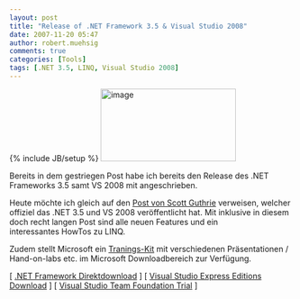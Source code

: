 ```yaml
---
layout: post
title: "Release of .NET Framework 3.5 & Visual Studio 2008"
date: 2007-11-20 05:47
author: robert.muehsig
comments: true
categories: [Tools]
tags: [.NET 3.5, LINQ, Visual Studio 2008]
---
```

{% include JB/setup %}
<a atomicselection="true" href="{{BASE_PATH}}/assets/wp-images/image154.png"><img border="0" width="240" src="{{BASE_PATH}}/assets/wp-images/image-thumb133.png" alt="image" height="129" style="border: 0px" /></a>

Bereits in dem gestriegen Post habe ich bereits den Release des .NET Frameworks 3.5 samt VS 2008 mit angeschrieben.

Heute möchte ich gleich auf den <a target="_blank" href="http://weblogs.asp.net/scottgu/archive/2007/11/19/visual-studio-2008-and-net-3-5-released.aspx">Post von Scott Guthrie</a> verweisen, welcher offiziel das .NET 3.5 und VS 2008 veröffentlicht hat. Mit inklusive in diesem doch recht langen Post sind alle neuen Features und ein interessantes HowTos zu LINQ.

Zudem stellt Microsoft ein <a target="_blank" href="http://www.microsoft.com/downloads/details.aspx?FamilyID=8bdaa836-0bba-4393-94db-6c3c4a0c98a1&amp;DisplayLang=en">Tranings-Kit</a> mit verschiedenen Präsentationen / Hand-on-labs etc. im Microsoft Downloadbereich zur Verfügung.

[ <a target="_blank" href="http://www.microsoft.com/downloads/details.aspx?FamilyId=333325FD-AE52-4E35-B531-508D977D32A6&amp;displaylang=en">.NET Framework Direktdownload</a> ] [ <a target="_blank" href="http://www.microsoft.com/express/download/">Visual Studio Express Editions Download</a> ] [ <a target="_blank" href="http://www.microsoft.com/downloads/details.aspx?FamilyId=B0155166-B0A3-436E-AC95-37D7E39A440C&amp;displaylang=en">Visual Studio Team Foundation Trial</a> ]
